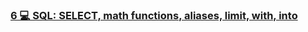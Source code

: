 ### [6 💻 SQL: SELECT, math functions, aliases, limit, with, into](https://www.youtube.com/watch?v=lle4Yp58z6k)

